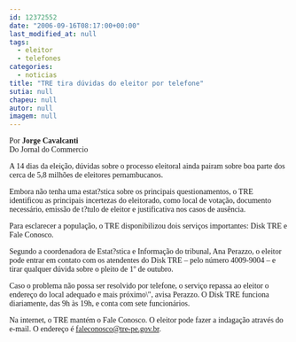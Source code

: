 ```yaml
---
id: 12372552
date: "2006-09-16T08:17:00+00:00"
last_modified_at: null
tags:
  - eleitor
  - telefones
categories:
  - noticias
title: "TRE tira dúvidas do eleitor por telefone"
sutia: null
chapeu: null
autor: null
imagem: null
---
```

<p><P><FONT face=Verdana>Por <STRONG>Jorge Cavalcanti<BR></STRONG>Do Jornal do Commercio</FONT></P></p>
<p><P><FONT face=Verdana>A 14 dias da eleição, dúvidas sobre o processo eleitoral ainda pairam sobre boa parte dos cerca de 5,8 milhões de eleitores pernambucanos. </FONT></P></p>
<p><P><FONT face=Verdana>Embora não tenha uma estat?stica sobre os principais questionamentos, o TRE identificou as principais incertezas do eleitorado, como local de votação, documento necessário, emissão de t?tulo de eleitor e justificativa nos casos de ausência.</FONT></P></p>
<p><P><FONT face=Verdana>Para esclarecer a população, o TRE disponibilizou dois serviços importantes: Disk TRE e Fale Conosco.</FONT></P></p>
<p><P><FONT face=Verdana>Segundo a coordenadora de Estat?stica e Informação do tribunal, Ana Perazzo, o eleitor pode entrar em contato com os atendentes do Disk TRE – pelo número 4009-9004 – e tirar qualquer dúvida sobre o pleito de 1º de outubro. </FONT></P></p>
<p><P><FONT face=Verdana>Caso o problema não possa ser resolvido por telefone, o serviço repassa ao eleitor o endereço do local adequado e mais próximo\", avisa Perazzo. O Disk TRE funciona diariamente, das 9h às 19h, e conta com sete funcionários.</FONT></P></p>
<p><P><FONT face=Verdana>Na internet, o TRE mantém o Fale Conosco. O eleitor pode fazer a indagação através do e-mail. O endereço é </FONT><A href=\"mailto:faleconosco@tre-pe.gov.br\"><FONT face=Verdana>faleconosco@tre-pe.gov.br</FONT></A><FONT face=Verdana>. </FONT></P> </p>
